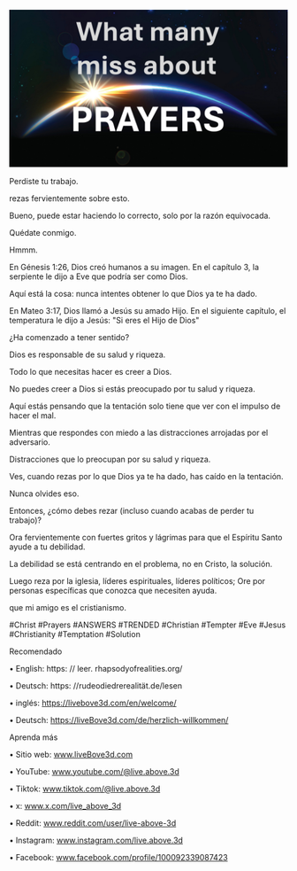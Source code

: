 ![Video cover image](../cover.jpg)

Perdiste tu trabajo.

rezas fervientemente sobre esto.

Bueno, puede estar haciendo lo correcto, solo por la razón equivocada.

Quédate conmigo.

Hmmm.

En Génesis 1:26, Dios creó humanos a su imagen. En el capítulo 3, la serpiente le dijo a Eve que podría ser como Dios.

Aquí está la cosa: nunca intentes obtener lo que Dios ya te ha dado.

En Mateo 3:17, Dios llamó a Jesús su amado Hijo. En el siguiente capítulo, el temperatura le dijo a Jesús: "Si eres el Hijo de Dios"

¿Ha comenzado a tener sentido?

Dios es responsable de su salud y riqueza.

Todo lo que necesitas hacer es creer a Dios.

No puedes creer a Dios si estás preocupado por tu salud y riqueza.

Aquí estás pensando que la tentación solo tiene que ver con el impulso de hacer el mal.

Mientras que respondes con miedo a las distracciones arrojadas por el adversario.

Distracciones que lo preocupan por su salud y riqueza.

Ves, cuando rezas por lo que Dios ya te ha dado, has caído en la tentación.

Nunca olvides eso.

Entonces, ¿cómo debes rezar (incluso cuando acabas de perder tu trabajo)?

Ora fervientemente con fuertes gritos y lágrimas para que el Espíritu Santo ayude a tu debilidad.

La debilidad se está centrando en el problema, no en Cristo, la solución.

Luego reza por la iglesia, líderes espirituales, líderes políticos; Ore por personas específicas que conozca que necesiten ayuda.

que mi amigo es el cristianismo.

#Christ #Prayers #ANSWERS #TRENDED #Christian #Tempter #Eve #Jesus #Christianity #Temptation #Solution

Recomendado

• English: https: // leer. rhapsodyofrealities.org/

• Deutsch: https: //rudeodiedrerealität.de/lesen

• inglés: https://livebove3d.com/en/welcome/

• Deutsch: https://liveBove3d.com/de/herzlich-willkommen/

Aprenda más

• Sitio web: www.liveBove3d.com

• YouTube: www.youtube.com/@live.above.3d

• Tiktok: www.tiktok.com/@live.above.3d

• x: www.x.com/live_above_3d  

• Reddit: www.reddit.com/user/live-above-3d

• Instagram: www.instagram.com/live.above.3d

• Facebook: www.facebook.com/profile/100092339087423
